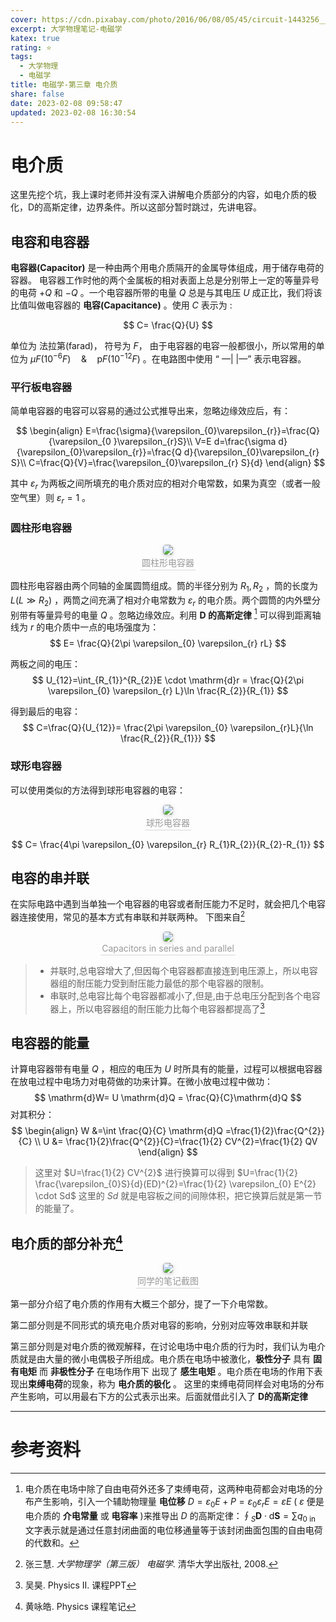 ```yaml
---
cover: https://cdn.pixabay.com/photo/2016/06/08/05/45/circuit-1443256__480.jpg
excerpt: 大学物理笔记-电磁学
katex: true
rating: ⭐
tags:
  - 大学物理
  - 电磁学
title: 电磁学-第三章 电介质
share: false
date: 2023-02-08 09:58:47
updated: 2023-02-08 16:30:54
---
```

# 电介质
这里先挖个坑，我上课时老师并没有深入讲解电介质部分的内容，如电介质的极化，D的高斯定律，边界条件。所以这部分暂时跳过，先讲电容。

## 电容和电容器
**电容器(Capacitor)** 是一种由两个用电介质隔开的金属导体组成，用于储存电荷的容器。
电容器工作时他的两个金属板的相对表面上总是分别带上一定的等量异号的电荷 $+Q$ 和 $-Q$ 。一个电容器所带的电量 $Q$ 总是与其电压 $U$ 成正比，我们将该比值叫做电容器的 **电容(Capacitance)** 。使用 $C$ 表示为 :

$$
C= \frac{Q}{U}
$$

单位为 法拉第(farad)， 符号为 $F$， 由于电容器的电容一般都很小，所以常用的单位为 $\mu F(10^{-6}F)  \quad \& \quad \mathrm{p} F(10^{-12}F)$  。在电路图中使用 “ —| |—” 表示电容器。

### 平行板电容器
简单电容器的电容可以容易的通过公式推导出来，忽略边缘效应后，有：

$$
\begin{align}
E=\frac{\sigma}{\varepsilon_{0}\varepsilon_{r}}=\frac{Q}{\varepsilon_{0 }\varepsilon_{r}S}\\
V=E d=\frac{\sigma d}{\varepsilon_{0}\varepsilon_{r}}=\frac{Q d}{\varepsilon_{0}\varepsilon_{r} S}\\
C=\frac{Q}{V}=\frac{\varepsilon_{0}\varepsilon_{r} S}{d}
\end{align}
$$

其中 $\varepsilon_{r}$ 为两板之间所填充的电介质对应的相对介电常数，如果为真空（或者一般空气里）则 $\varepsilon_{r}=1$  。

### 圆柱形电容器

<center>
    <img style="border-radius: 0.3125em;
    box-shadow: 0 2px 4px 0 rgba(34,36,38,.12),0 2px 10px 0 rgba(34,36,38,.08);"
    src="https://i.imgur.com/kUKNOeH.png">
    <br>
    <div style="color:orange; border-bottom: 1px solid #d9d9d9;
    display: inline-block;
    color: #999;
    padding: 2px;">圆柱形电容器
    </div>
</center>


圆柱形电容器由两个同轴的金属圆筒组成。筒的半径分别为 $R_{1}, R_{2}$  ，筒的长度为 $L(L \gg R_{2})$  ，两筒之间充满了相对介电常数为 $\varepsilon_{r}$ 的电介质。两个圆筒的内外壁分别带有等量异号的电量 $Q$ 。忽略边缘效应。利用 **D 的高斯定律** [^简单介绍] 可以得到距离轴线为 $r$ 的电介质中一点的电场强度为：
$$
E= \frac{Q}{2\pi \varepsilon_{0} \varepsilon_{r}  rL}
$$

两板之间的电压：
$$
U_{12}=\int_{R_{1}}^{R_{2}}E \cdot \mathrm{d}r = \frac{Q}{2\pi \varepsilon_{0} \varepsilon_{r} L}\ln \frac{R_{2}}{R_{1}}
$$

得到最后的电容：
$$
C=\frac{Q}{U_{12}}= \frac{2\pi \varepsilon_{0}  \varepsilon_{r}L}{\ln \frac{R_{2}}{R_{1}}}
$$

### 球形电容器
可以使用类似的方法得到球形电容器的电容：

<center>
    <img style="border-radius: 0.3125em;
    box-shadow: 0 2px 4px 0 rgba(34,36,38,.12),0 2px 10px 0 rgba(34,36,38,.08);"
    src="https://i.imgur.com/4SLteJ6.png">
    <br>
    <div style="color:orange; border-bottom: 1px solid #d9d9d9;
    display: inline-block;
    color: #999;
    padding: 2px;">球形电容器
    </div>
</center>

$$
C= \frac{4\pi \varepsilon_{0}  \varepsilon_{r} R_{1}R_{2}}{R_{2}-R_{1}}
$$

## 电容的串并联
在实际电路中遇到当单独一个电容器的电容或者耐压能力不足时，就会把几个电容器连接使用，常见的基本方式有串联和并联两种。
下图来自[^1]

<center>
    <img style="border-radius: 0.3125em;
    box-shadow: 0 2px 4px 0 rgba(34,36,38,.12),0 2px 10px 0 rgba(34,36,38,.08);"
    src="https://i.imgur.com/dkFv4D4.png">
    <br>
    <div style="color:orange; border-bottom: 1px solid #d9d9d9;
    display: inline-block;
    color: #999;
    padding: 2px;">Capacitors in series and parallel
    </div>
</center>

> - 并联时,总电容增大了,但因每个电容器都直接连到电压源上，所以电容器组的耐压能力受到耐压能力最低的那个电容器的限制。
> - 串联时,总电容比每个电容器都减小了,但是,由于总电压分配到各个电容器上，所以电容器组的耐压能力比每个电容器都提高了[^2]

## 电容器的能量
计算电容器带有电量 $Q$ ，相应的电压为 $U$ 时所具有的能量，过程可以根据电容器在放电过程中电场力对电荷做的功来计算。在微小放电过程中做功：
$$
\mathrm{d}W= U \mathrm{d}Q = \frac{Q}{C}\mathrm{d}Q
$$
对其积分：
$$
\begin{align} 
W &=\int \frac{Q}{C} \mathrm{d}Q =\frac{1}{2}\frac{Q^{2}}{C} \\
U &= \frac{1}{2}\frac{Q^{2}}{C}=\frac{1}{2} CV^{2}=\frac{1}{2} QV
\end{align} 
$$
> 这里对 $U=\frac{1}{2} CV^{2}$ 进行换算可以得到 $U=\frac{1}{2} \frac{\varepsilon_{0}S}{d}(ED)^{2}=\frac{1}{2} \varepsilon_{0} E^{2} \cdot Sd$
> 这里的 $Sd$ 就是电容板之间的间隙体积，把它换算后就是第一节的能量了。

## 电介质的部分补充[^3]

<center>
    <img style="border-radius: 0.3125em;
    box-shadow: 0 2px 4px 0 rgba(34,36,38,.12),0 2px 10px 0 rgba(34,36,38,.08);"
    src="https://i.imgur.com/alH2AlV.png">
    <br>
    <div style="color:orange; border-bottom: 1px solid #d9d9d9;
    display: inline-block;
    color: #999;
    padding: 2px;">同学的笔记截图
    </div>
</center>

第一部分介绍了电介质的作用有大概三个部分，提了一下介电常数。

第二部分则是不同形式的填充电介质对电容的影响，分别对应等效串联和并联

第三部分则是对电介质的微观解释，在讨论电场中电介质的行为时，我们认为电介质就是由大量的微小电偶极子所组成。电介质在电场中被激化，**极性分子** 具有 **固有电矩** 而 **非极性分子** 在电场作用下 出现了 **感生电矩** 。电介质在电场的作用下表现出**束缚电荷**的现象，称为 **电介质的极化** 。 这里的束缚电荷同样会对电场的分布产生影响，可以用最右下方的公式表示出来。后面就借此引入了 **D的高斯定律**

****

# 参考资料

[^简单介绍]: 电介质在电场中除了自由电荷外还多了束缚电荷，这两种电荷都会对电场的分布产生影响，引入一个辅助物理量 **电位移** $D=\varepsilon_{0}E +P = \varepsilon_{0} \varepsilon_{r} E =\varepsilon E$  ( $\varepsilon$ 便是电介质的 **介电常量** 或 **电容率** )来推导出 $D$ 的高斯定律：$\oint_S \boldsymbol{D} \cdot \mathrm{d} \boldsymbol{S}=\sum q_{0 \text { in }}$ 文字表示就是通过任意封闭曲面的电位移通量等于该封闭曲面包围的自由电荷的代数和。
[^1]: 张三慧. *大学物理学（第三版） 电磁学*. 清华大学出版社, 2008.
[^2]: 吴昊. Physics II. 课程PPT
[^3]: 黄咏皓. Physics 课程笔记